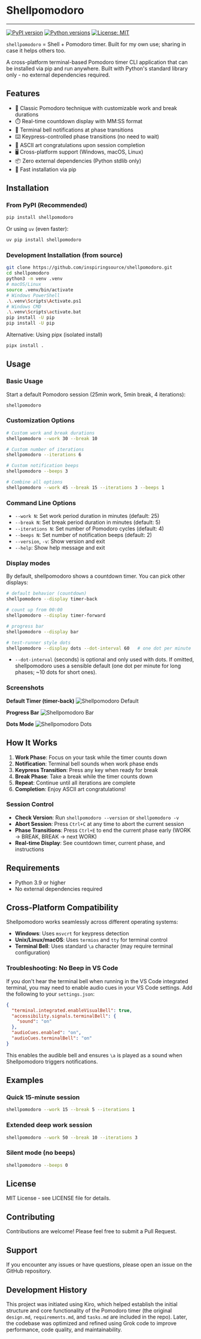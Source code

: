 # Shellpomodoro

---

[![PyPI version](https://img.shields.io/pypi/v/shellpomodoro.svg)](https://pypi.org/project/shellpomodoro/) [![Python versions](https://img.shields.io/pypi/pyversions/shellpomodoro.svg)](https://pypi.org/project/shellpomodoro/) [![License: MIT](https://img.shields.io/badge/License-MIT-yellow.svg)](https://opensource.org/licenses/MIT)

`shellpomodoro` = Shell + Pomodoro timer. Built for my own use; sharing in case it helps others too.

A cross-platform terminal-based Pomodoro timer CLI application that can be installed via pip and run anywhere. Built with Python's standard library only - no external dependencies required.

## Features

- 🍅 Classic Pomodoro technique with customizable work and break durations
- ⏱️ Real-time countdown display with MM:SS format
- 🔔 Terminal bell notifications at phase transitions
- ⌨️ Keypress-controlled phase transitions (no need to wait)
- 🎨 ASCII art congratulations upon session completion
- 🖥️ Cross-platform support (Windows, macOS, Linux)
- 📦 Zero external dependencies (Python stdlib only)
- 🚀 Fast installation via pip

## Installation

### From PyPI (Recommended)

```bash
pip install shellpomodoro
```

Or using `uv` (even faster):

```bash
uv pip install shellpomodoro
````

### Development Installation (from source)

```bash
git clone https://github.com/inspiringsource/shellpomodoro.git
cd shellpomodoro
python3 -m venv .venv
# macOS/Linux
source .venv/bin/activate
# Windows PowerShell
.\.venv\Scripts\Activate.ps1
# Windows CMD
.\.venv\Scripts\activate.bat
pip install -U pip
pip install -U pip
```

Alternative: Using pipx (isolated install)

```bash
pipx install .
```

## Usage

### Basic Usage

Start a default Pomodoro session (25min work, 5min break, 4 iterations):

```bash
shellpomodoro
```

### Customization Options

```bash
# Custom work and break durations
shellpomodoro --work 30 --break 10

# Custom number of iterations
shellpomodoro --iterations 6

# Custom notification beeps
shellpomodoro --beeps 3

# Combine all options
shellpomodoro --work 45 --break 15 --iterations 3 --beeps 1
```

### Command Line Options

- `--work N`: Set work period duration in minutes (default: 25)
- `--break N`: Set break period duration in minutes (default: 5)
- `--iterations N`: Set number of Pomodoro cycles (default: 4)
- `--beeps N`: Set number of notification beeps (default: 2)
- `--version`, `-v`: Show version and exit
- `--help`: Show help message and exit

### Display modes

By default, shellpomodoro shows a countdown timer. You can pick other displays:

```bash
# default behavior (countdown)
shellpomodoro --display timer-back

# count up from 00:00
shellpomodoro --display timer-forward

# progress bar
shellpomodoro --display bar

# test-runner style dots
shellpomodoro --display dots --dot-interval 60   # one dot per minute
```

- `--dot-interval` (seconds) is optional and only used with dots.
  If omitted, shellpomodoro uses a sensible default (one dot per minute for long phases; ~10 dots for short ones).

### Screenshots

**Default Timer (timer-back)**
![Shellpomodoro Default](screenshots/shellpomodoro-default.png)

**Progress Bar**
![Shellpomodoro Bar](screenshots/shellpomodoro-bar.png)

**Dots Mode**
![Shellpomodoro Dots](screenshots/shellpomodoro-dots.png)

## How It Works

1. **Work Phase**: Focus on your task while the timer counts down
2. **Notification**: Terminal bell sounds when work phase ends
3. **Keypress Transition**: Press any key when ready for break
4. **Break Phase**: Take a break while the timer counts down
5. **Repeat**: Continue until all iterations are complete
6. **Completion**: Enjoy ASCII art congratulations!

### Session Control

- **Check Version**: Run `shellpomodoro --version` or `shellpomodoro -v`
- **Abort Session**: Press `Ctrl+C` at any time to abort the current session
- **Phase Transitions**: Press `Ctrl+E` to end the current phase early (WORK → BREAK, BREAK → next WORK)
- **Real-time Display**: See countdown timer, current phase, and instructions

## Requirements

- Python 3.9 or higher
- No external dependencies required

## Cross-Platform Compatibility

Shellpomodoro works seamlessly across different operating systems:

- **Windows**: Uses `msvcrt` for keypress detection
- **Unix/Linux/macOS**: Uses `termios` and `tty` for terminal control
- **Terminal Bell**: Uses standard `\a` character (may require terminal configuration)

### Troubleshooting: No Beep in VS Code

If you don't hear the terminal bell when running in the VS Code integrated terminal, you may need to enable audio cues in your VS Code settings. Add the following to your `settings.json`:

```json
{
  "terminal.integrated.enableVisualBell": true,
  "accessibility.signals.terminalBell": {
    "sound": "on"
  },
  "audioCues.enabled": "on",
  "audioCues.terminalBell": "on"
}
```

This enables the audible bell and ensures `\a` is played as a sound when Shellpomodoro triggers notifications.

## Examples

### Quick 15-minute session

```bash
shellpomodoro --work 15 --break 5 --iterations 1
```

### Extended deep work session

```bash
shellpomodoro --work 50 --break 10 --iterations 3
```

### Silent mode (no beeps)

```bash
shellpomodoro --beeps 0
```

## License

MIT License - see LICENSE file for details.

## Contributing

Contributions are welcome! Please feel free to submit a Pull Request.

## Support

If you encounter any issues or have questions, please open an issue on the GitHub repository.

## Development History

This project was initiated using Kiro, which helped establish the initial structure and core functionality of the Pomodoro timer (the original `design.md`, `requirements.md`, and `tasks.md` are included in the repo). Later, the codebase was optimized and refined using Grok code to improve performance, code quality, and maintainability.
